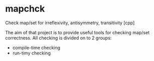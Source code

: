 # mapchck
Check map/set for irreflexivity, antisymmetry, transitivity [cpp]

The aim of that project is to provide useful tools for checking
map/set correctness.
All checking is divided on to 2 groups:
* compile-time checking
* run-timу checking